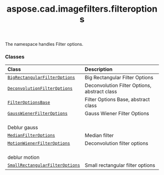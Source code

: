 ﻿---
title: aspose.cad.imagefilters.filteroptions
second_title: Aspose.CAD for Python via .NET API References
description: 
type: docs
weight: 10
url: /aspose.cad.imagefilters.filteroptions/
is_root: false
---

The namespace handles Filter options.

### Classes
| Class | Description |
| :- | :- |
| [`BigRectangularFilterOptions`](/cad/python-net/aspose.cad.imagefilters.filteroptions/bigrectangularfilteroptions) | Big Rectangular Filter Options |
| [`DeconvolutionFilterOptions`](/cad/python-net/aspose.cad.imagefilters.filteroptions/deconvolutionfilteroptions) | Deconvolution Filter Options, abstract class |
| [`FilterOptionsBase`](/cad/python-net/aspose.cad.imagefilters.filteroptions/filteroptionsbase) | Filter Options Base, abstract class |
| [`GaussWienerFilterOptions`](/cad/python-net/aspose.cad.imagefilters.filteroptions/gausswienerfilteroptions) | Gauss Wiener Filter Options<br/>Deblur gauss |
| [`MedianFilterOptions`](/cad/python-net/aspose.cad.imagefilters.filteroptions/medianfilteroptions) | Median filter |
| [`MotionWienerFilterOptions`](/cad/python-net/aspose.cad.imagefilters.filteroptions/motionwienerfilteroptions) | Deconvolution filter options<br/>deblur motion |
| [`SmallRectangularFilterOptions`](/cad/python-net/aspose.cad.imagefilters.filteroptions/smallrectangularfilteroptions) | Small rectangular filter options |



